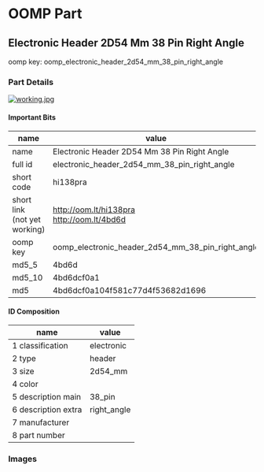 # OOMP Part  
## Electronic Header 2D54 Mm 38 Pin Right Angle  
  
oomp key: oomp_electronic_header_2d54_mm_38_pin_right_angle  
  
### Part Details  
  
[![working.jpg](working_600.jpg)](working.jpg)  
  
#### Important Bits  
| name | value | 
| --- | --- | 
| name | Electronic Header 2D54 Mm 38 Pin Right Angle | 
| full id | electronic_header_2d54_mm_38_pin_right_angle | 
| short code | hi138pra | 
| short link<br>(not yet working) | http://oom.lt/hi138pra<br>http://oom.lt/4bd6d | 
| oomp key | oomp_electronic_header_2d54_mm_38_pin_right_angle | 
| md5_5 | 4bd6d | 
| md5_10 | 4bd6dcf0a1 | 
| md5 | 4bd6dcf0a104f581c77d4f53682d1696 | 
#### ID Composition  
| name | value | 
| --- | --- | 
| 1 classification | electronic | 
| 2 type | header | 
| 3 size | 2d54_mm | 
| 4 color |  | 
| 5 description main | 38_pin | 
| 6 description extra | right_angle | 
| 7 manufacturer |  | 
| 8 part number |  | 
### Images  
